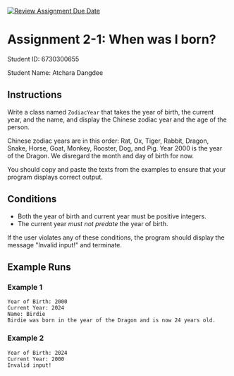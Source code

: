 [![Review Assignment Due Date](https://classroom.github.com/assets/deadline-readme-button-22041afd0340ce965d47ae6ef1cefeee28c7c493a6346c4f15d667ab976d596c.svg)](https://classroom.github.com/a/MFy_l77M)
# Assignment 2-1: When was I born?

Student ID: 6730300655

Student Name: Atchara Dangdee

## Instructions

Write a class named `ZodiacYear` that takes the year of birth, the current year, and the name, and display the Chinese zodiac year and the age of the person.

Chinese zodiac years are in this order: Rat, Ox, Tiger, Rabbit, Dragon, Snake, Horse, Goat, Monkey, Rooster, Dog, and Pig. Year 2000 is the year of the Dragon. We disregard the month and day of birth for now.

You should copy and paste the texts from the examples to ensure that your program displays correct output.

## Conditions

- Both the year of birth and current year must be positive integers.
- The current year _must not predate_ the year of birth.

If the user violates any of these conditions, the program should display the message "Invalid input!" and terminate.

## Example Runs

### Example 1

```
Year of Birth: 2000
Current Year: 2024
Name: Birdie
Birdie was born in the year of the Dragon and is now 24 years old.
```

### Example 2

```
Year of Birth: 2024
Current Year: 2000
Invalid input!
```

